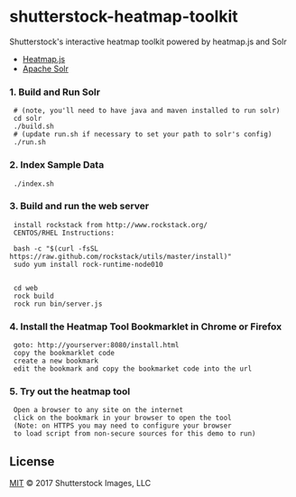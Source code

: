 shutterstock-heatmap-toolkit
============================

Shutterstock's interactive heatmap toolkit powered by heatmap.js and Solr

* [Heatmap.js](http://www.patrick-wied.at/static/heatmapjs/)
* [Apache Solr](https://lucene.apache.org/solr/)


### 1. Build and Run Solr

     # (note, you'll need to have java and maven installed to run solr)
     cd solr
     ./build.sh
     # (update run.sh if necessary to set your path to solr's config)
     ./run.sh

### 2. Index Sample Data

     ./index.sh


### 3. Build and run the web server

     install rockstack from http://www.rockstack.org/
     CENTOS/RHEL Instructions:

     bash -c "$(curl -fsSL https://raw.github.com/rockstack/utils/master/install)"
     sudo yum install rock-runtime-node010


     cd web
     rock build
     rock run bin/server.js

### 4. Install the Heatmap Tool Bookmarklet in Chrome or Firefox

     goto: http://yourserver:8080/install.html
     copy the bookmarklet code
     create a new bookmark
     edit the bookmark and copy the bookmarket code into the url



### 5. Try out the heatmap tool

     Open a browser to any site on the internet
     click on the bookmark in your browser to open the tool
     (Note: on HTTPS you may need to configure your browser 
     to load script from non-secure sources for this demo to run)

## License

[MIT](LICENSE) © 2017 Shutterstock Images, LLC
